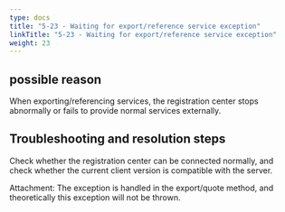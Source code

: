 ```yaml
---
type: docs
title: "5-23 - Waiting for export/reference service exception"
linkTitle: "5-23 - Waiting for export/reference service exception"
weight: 23
---
```



## possible reason

When exporting/referencing services, the registration center stops abnormally or fails to provide normal services externally.

## Troubleshooting and resolution steps

Check whether the registration center can be connected normally, and check whether the current client version is compatible with the server.

Attachment: The exception is handled in the export/quote method, and theoretically this exception will not be thrown.

<p style="margin-top: 3rem;"> </p>